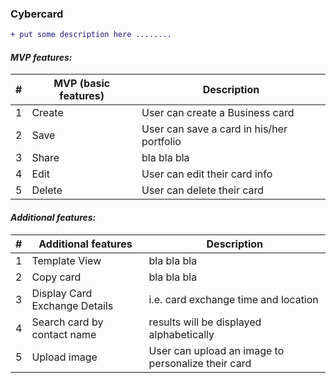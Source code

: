 ### Cybercard

```diff
+ put some description here ........
```

#### _MVP features:_

| # | MVP (basic features) | Description |
| - | ------ | ------ |
| 1 | Create| User can create a Business card |
| 2 | Save | User can save a card in his/her portfolio |
| 3 | Share | bla bla bla |
| 4 | Edit | User can edit their card info |
| 5 | Delete | User can delete their card |

#### _Additional features:_

| # | Additional features | Description |
| - | ------ | ------ |
| 1 | Template View| bla bla bla |
| 2 | Copy card | bla bla bla |
| 3 | Display Card Exchange Details | i.e. card exchange time and location |
| 4 | Search card by contact name | results will be displayed alphabetically | 
| 5 | Upload image | User can upload an image to personalize their card |

